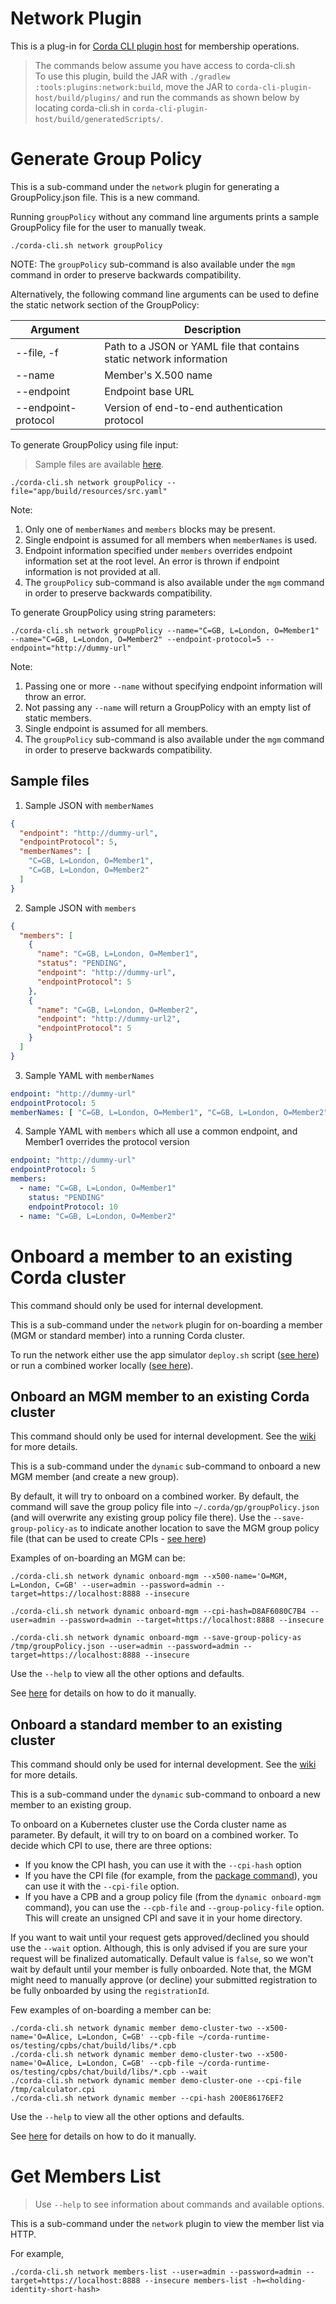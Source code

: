 # Network Plugin

This is a plug-in for [Corda CLI plugin host](https://github.com/corda/corda-cli-plugin-host) for membership operations.

> The commands below assume you have access to corda-cli.sh   
> To use this plugin, build the JAR with `./gradlew :tools:plugins:network:build`, move the JAR to
> `corda-cli-plugin-host/build/plugins/` and run the commands as shown below by locating corda-cli.sh in
> `corda-cli-plugin-host/build/generatedScripts/`.

# Generate Group Policy

This is a sub-command under the `network` plugin for generating a GroupPolicy.json file. This is a new command.

Running `groupPolicy` without any command line arguments prints a sample GroupPolicy file for the user to manually
tweak.

```shell
./corda-cli.sh network groupPolicy
```

NOTE: The `groupPolicy` sub-command is also available under the `mgm` command in order to preserve backwards
compatibility.

Alternatively, the following command line arguments can be used to define the static network section of the GroupPolicy:

| Argument            | Description                                                          |
|---------------------|----------------------------------------------------------------------|
| --file, -f          | Path to a JSON or YAML file that contains static network information |
| --name              | Member's X.500 name                                                  |
| --endpoint          | Endpoint base URL                                                    |
| --endpoint-protocol | Version of end-to-end authentication protocol                        |

To generate GroupPolicy using file input:
> Sample files are available [here](#sample-files).

```shell
./corda-cli.sh network groupPolicy --file="app/build/resources/src.yaml"
```

Note:

1. Only one of `memberNames` and `members` blocks may be present.
2. Single endpoint is assumed for all members when `memberNames` is used.
3. Endpoint information specified under `members` overrides endpoint information set at the root level. An error is
   thrown if endpoint information is not provided at all.
4. The `groupPolicy` sub-command is also available under the `mgm` command in order to preserve backwards compatibility.

To generate GroupPolicy using string parameters:

```shell
./corda-cli.sh network groupPolicy --name="C=GB, L=London, O=Member1" --name="C=GB, L=London, O=Member2" --endpoint-protocol=5 --endpoint="http://dummy-url"
```

Note:

1. Passing one or more `--name` without specifying endpoint information will throw an error.
2. Not passing any `--name` will return a GroupPolicy with an empty list of static members.
3. Single endpoint is assumed for all members.
4. The `groupPolicy` sub-command is also available under the `mgm` command in order to preserve backwards compatibility.

## Sample files

1. Sample JSON with `memberNames`

```json
{
  "endpoint": "http://dummy-url",
  "endpointProtocol": 5,
  "memberNames": [
    "C=GB, L=London, O=Member1",
    "C=GB, L=London, O=Member2"
  ]
}
```

2. Sample JSON with `members`

```json
{
  "members": [
    {
      "name": "C=GB, L=London, O=Member1",
      "status": "PENDING",
      "endpoint": "http://dummy-url",
      "endpointProtocol": 5
    },
    {
      "name": "C=GB, L=London, O=Member2",
      "endpoint": "http://dummy-url2",
      "endpointProtocol": 5
    }
  ]
}
```

3. Sample YAML with `memberNames`

```yaml
endpoint: "http://dummy-url"
endpointProtocol: 5
memberNames: [ "C=GB, L=London, O=Member1", "C=GB, L=London, O=Member2" ]
```

4. Sample YAML with `members` which all use a common endpoint, and Member1 overrides the protocol version

```yaml
endpoint: "http://dummy-url"
endpointProtocol: 5
members:
  - name: "C=GB, L=London, O=Member1"
    status: "PENDING"
    endpointProtocol: 10
  - name: "C=GB, L=London, O=Member2"
```

# Onboard a member to an existing Corda cluster

This command should only be used for internal development.

This is a sub-command under the `network` plugin for on-boarding a member (MGM or standard member) into a running Corda
cluster.

To run the network either use the app simulator `deploy.sh`
script ([see here](../../../../../../../../../../../applications/tools/p2p-test/app-simulator/scripts/README.md)) or run
a combined worker
locally ([see here](../../../../../../../../../../../applications/workers/release/combined-worker/README.md)).

## Onboard an MGM member to an existing Corda cluster

This command should only be used for internal development. See
the [wiki](https://github.com/corda/corda-runtime-os/wiki/MGM-Onboarding) for more details.

This is a sub-command under the `dynamic` sub-command to onboard a new MGM member (and create a new group).

By default, it will try to onboard on a combined
worker.
By default, the command will save the group policy file into `~/.corda/gp/groupPolicy.json` (and will overwrite any
existing group policy file there).
Use the `--save-group-policy-as` to indicate another location to save the MGM group policy file (that can be used to
create CPIs - [see here](../../../../../../../../../package/README.md))

Examples of on-boarding an MGM can be:

```shell
./corda-cli.sh network dynamic onboard-mgm --x500-name='O=MGM, L=London, C=GB' --user=admin --password=admin --target=https://localhost:8888 --insecure

./corda-cli.sh network dynamic onboard-mgm --cpi-hash=D8AF6080C7B4 --user=admin --password=admin --target=https://localhost:8888 --insecure

./corda-cli.sh network dynamic onboard-mgm --save-group-policy-as /tmp/groupPolicy.json --user=admin --password=admin --target=https://localhost:8888 --insecure
```

Use the `--help` to view all the other options and defaults.

See [here](https://github.com/corda/corda-runtime-os/wiki/MGM-Onboarding) for details on how to do it manually.

## Onboard a standard member to an existing cluster

This command should only be used for internal development. See
the [wiki](https://github.com/corda/corda-runtime-os/wiki/Member-Onboarding-(Dynamic-Networks)) for more details.

This is a sub-command under the `dynamic` sub-command to onboard a new member to an existing group.

To onboard on a Kubernetes cluster use the Corda cluster name as parameter. By default, it will try to on board on a
combined worker.
To decide which CPI to use, there are three options:

* If you know the CPI hash, you can use it with the `--cpi-hash` option
* If you have the CPI file (for example, from the [package command](../../../../../../../../../package/README.md)), you
  can use it with the `--cpi-file` option.
* If you have a CPB and a group policy file (from the `dynamic onboard-mgm` command), you can use the `--cpb-file`
  and `--group-policy-file` option. This will create an unsigned CPI and save it in your home directory.

If you want to wait until your request gets approved/declined you should use the `--wait` option. Although, this is only
advised if you are sure your request will be finalized automatically.
Default value is `false`, so we won't wait by default until your member is fully onboarded. Note that, the MGM might
need to manually approve (or decline) your submitted registration to be fully onboarded by using the `registrationId`.

Few examples of on-boarding a member can be:

```shell
./corda-cli.sh network dynamic member demo-cluster-two --x500-name='O=Alice, L=London, C=GB' --cpb-file ~/corda-runtime-os/testing/cpbs/chat/build/libs/*.cpb
./corda-cli.sh network dynamic member demo-cluster-two --x500-name='O=Alice, L=London, C=GB' --cpb-file ~/corda-runtime-os/testing/cpbs/chat/build/libs/*.cpb --wait
./corda-cli.sh network dynamic member demo-cluster-one --cpi-file /tmp/calculator.cpi
./corda-cli.sh network dynamic member --cpi-hash 200E86176EF2
```

Use the `--help` to view all the other options and defaults.

See [here](https://github.com/corda/corda-runtime-os/wiki/Member-Onboarding-(Dynamic-Networks)) for details on how to do
it manually.

# Get Members List

> Use `--help` to see information about commands and available options.

This is a sub-command under the `network` plugin to view the member list via HTTP.

For example,

```shell
./corda-cli.sh network members-list --user=admin --password=admin --target=https://localhost:8888 --insecure members-list -h=<holding-identity-short-hash>
```
